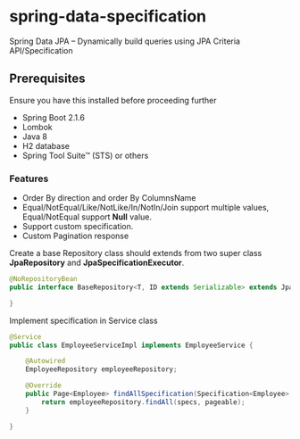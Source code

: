 # spring-data-specification
Spring Data JPA – Dynamically build queries using JPA Criteria API/Specification



## Prerequisites
Ensure you have this installed before proceeding further

* Spring Boot 2.1.6
* Lombok
* Java 8
* H2 database
* Spring Tool Suite™ (STS) or others

### Features

* Order By direction and order By ColumnsName
* Equal/NotEqual/Like/NotLike/In/NotIn/Join support multiple values, Equal/NotEqual support **Null** value.
* Support custom specification.
* Custom Pagination response

Create a base Repository class should extends from two super class **JpaRepository** and **JpaSpecificationExecutor**.

```java
@NoRepositoryBean
public interface BaseRepository<T, ID extends Serializable> extends JpaRepository<T, ID> , JpaSpecificationExecutor<T> {

} 
```

Implement specification in Service class
```java
@Service
public class EmployeeServiceImpl implements EmployeeService {

    @Autowired
    EmployeeRepository employeeRepository;

    @Override
    public Page<Employee> findAllSpecification(Specification<Employee> specs, Pageable pageable) {
        return employeeRepository.findAll(specs, pageable);
    }

}
```



